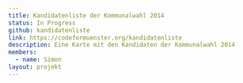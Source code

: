 ```yaml
---
title: Kandidatenliste der Kommunalwahl 2014
status: In Progress
github: kandidatenliste
link: https://codeformuenster.org/kandidatenliste
description: Eine Karte mit den Kandidaten der Kommunalwahl 2014
members:
  - name: Simon
layout: projekt
---
```

